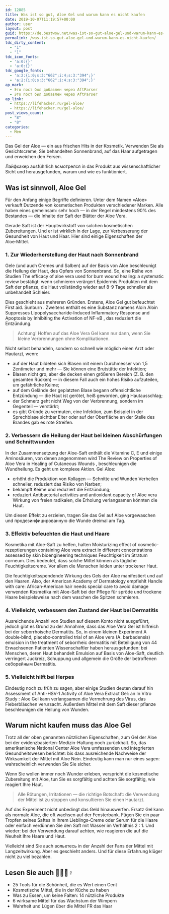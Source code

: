 ```yaml
---
id: 12885
title: Was ist so gut, Aloe Gel und warum kann es nicht kaufen
date: 2019-10-07T11:19:57+00:00
author: user
layout: post
guid: https://de.bestwow.net/was-ist-so-gut-aloe-gel-und-warum-kann-es-nicht-kaufen/
permalink: /was-ist-so-gut-aloe-gel-und-warum-kann-es-nicht-kaufen/
tdc_dirty_content:
  - "1"
  - "1"
tdc_icon_fonts:
  - 'a:0:{}'
  - 'a:0:{}'
tdc_google_fonts:
  - 'a:2:{i:0;s:3:"662";i:4;s:3:"394";}'
  - 'a:2:{i:0;s:3:"662";i:4;s:3:"394";}'
ap_mark:
  - Это пост был добавлен через AftParser
  - Это пост был добавлен через AftParser
ap_link:
  - https://lifehacker.ru/gel-aloe/
  - https://lifehacker.ru/gel-aloe/
post_views_count:
  - "8"
  - "8"
categories:
  - Men
---
```

Das Gel der Aloe — ein aus frischen Hits in der Kosmetik. Verwenden Sie als Gesichtscreme, Sie behandelten Sonnenbrand, auf das Haar aufgetragen und erweichen den Fersen.

Лайфхакер ausführlich всмотрелся in das Produkt aus wissenschaftlicher Sicht und herausgefunden, warum und wie es funktioniert.

## Was ist sinnvoll, Aloe Gel

Für den Anfang einige Begriffe definieren. Unter dem Namen «Aloe» verkauft Dutzende von kosmetischen Produkten verschiedener Marken. Alle haben eines gemeinsam: sehr hoch — in der Regel mindestens 90% des Bestandes — die Inhalte der Saft der Blätter der Aloe Vera.

Gerade Saft ist der Hauptwirkstoff von solchen kosmetischen Zubereitungen. Und er ist wirklich in der Lage, zur Verbesserung der Gesundheit von Haut und Haar. Hier sind einige Eigenschaften der Aloe‑Mittel.

### 1. Zur Wiederherstellung der Haut nach Sonnenbrand

Gele (und auch Cremes und Salben) auf der Basis von Aloe beschleunigt die Heilung der Haut, des Opfers von Sonnenbrand. So, eine Reihe von Studien <span><span> The efficacy of aloe vera used for burn wound healing: a systematic review </span> </span> bestätigt: wenn schmieren verärgert Epidermis Produkten mit dem Saft der pflanze, die Haut vollständig wieder auf 8-9 Tage schneller als unbehandelt Schleier.

Dies geschieht aus mehreren Gründen. Erstens, Aloe Gel gut befeuchtet <span><span> First aid. Sunburn </span> </span>. Zweitens enthält es eine Substanz namens Aloin <span><span> Aloin Suppresses Lipopolysaccharide‑Induced Inflammatory Response and Apoptosis by Inhibiting the Activation of NF-κB </span> </span>, das reduziert die Entzündung.

> Achtung! Hoffen auf das Aloe Vera Gel kann nur dann, wenn Sie kleine Verbrennungen ohne Komplikationen.

Nicht selbst behandeln, sondern so schnell wie möglich einen Arzt oder Hautarzt, wenn:

  * auf der Haut bildeten sich Blasen mit einem Durchmesser von 1,5 Zentimeter und mehr — Sie können eine Brutstätte der Infektion;
  * Blasen nicht gro, aber die decken einen größeren Bereich (Z. B. den gesamten Rücken) — in diesem Fall auch ein hohes Risiko aufzuteilen, um gefährliche Keime;
  * auf dem Gelände der geplatzten Blase begann offensichtliche Entzündung — die Haut ist gerötet, heiß geworden, ging Hautausschlag;
  * der Schmerz geht nicht Weg von der Verbrennung, sondern im Gegenteil — verstärkt;
  * es gibt Gründe zu vermuten, eine Infektion, zum Beispiel in der Sprechblase sichtbar Eiter oder auf der Oberfläche an der Stelle des Brandes gab es rote Streifen.

### 2. Verbessern die Heilung der Haut bei kleinen Abschürfungen und Schnittwunden

In der Zusammensetzung der Aloe-Saft enthält die Vitamine C, E und einige Aminosäuren, von denen angenommen wird <span><span> The Review on Properties of Aloe Vera in Healing of Cutaneous Wounds </span> </span>, beschleunigen die Wundheilung. Es geht um komplexe Aktion. Gel Aloe:

  * erhöht die Produktion von Kollagen — Schnitte und Wunden Verheilen schneller, reduziert das Risiko von Narben;
  * bekämpft Keime und reduziert die Entzündung;
  * reduziert <span><span> Antibacterial activities and antioxidant capacity of Aloe vera </span> </span> Wirkung von freien radikalen, die Erholung verlangsamen könnten die Haut.

Um diesen Effekt zu erzielen, tragen Sie das Gel auf Aloe vorgewaschen und продезинфицированную die Wunde dreimal am Tag.

### 3. Effektiv befeuchten die Haut und Haare

Kosmetika mit Aloe-Saft zu helfen, halten <span><span> Moisturizing effect of cosmetic-rezeptierungen containing Aloe vera extract in different concentrations assessed by skin bioengineering techniques </span> </span> Feuchtigkeit im Stratum corneum. Dies bedeutet, dass solche Mittel können als tägliche Feuchtigkeitscreme. Vor allem die Menschen leiden unter trockener Haut.

Die feuchtigkeitsspendende Wirkung des Gels der Aloe manifestiert und auf den Haaren. Also, der American Academy of Dermatology empfiehlt <span><span> Handle with care: African‑American hair needs special care to avoid damage </span> </span> verwenden Kosmetika mit Aloe-Saft bei der Pflege für spröde und trockene Haare beispielsweise nach dem waschen die Spitzen schmieren.

### 4. Vielleicht, verbessern den Zustand der Haut bei Dermatitis

Ausreichende Anzahl von Studien auf diesem Konto nicht ausgeführt, jedoch gibt es Grund zu der Annahme, dass das Aloe Vera Gel ist hilfreich bei der seborrhoische Dermatitis. So, in einem kleinen Experiment <span><span> A double‑blind, placebo‑controlled trial of an Aloe vera (A. barbadensis) emulsion in the treatment of seborrheic dermatitis </span> </span> mit Beteiligung von 44 Erwachsenen Patienten Wissenschaftler haben herausgefunden: bei Menschen, deren Haut behandelt Emulsion auf Basis von Aloe-Saft, deutlich verringert Juckreiz, Schuppung und allgemein die Größe der betroffenen себорейным Dermatitis.

### 5. Vielleicht hilft bei Herpes

Eindeutig noch zu früh zu sagen, aber einige Studien deuten darauf hin <span><span> Assessment of Anti-HSV‑1 Activity of Aloe Vera Extract Gel: an In Vitro Study </span> </span>: Aloe Gel kann verlangsamen die Vermehrung des Virus, das Fieberbläschen verursacht. Außerdem Mittel mit dem Saft dieser pflanze beschleunigen die Heilung von Wunden.

## Warum nicht kaufen muss das Aloe Gel

Trotz all der oben genannten nützlichen Eigenschaften, zum Gel der Aloe bei der evidenzbasierten-Medizin-Haltung noch zurückhalt. So, das amerikanische National Center <span><span> Aloe Vera </span> </span> umfassenden und integrierten Gesundheitswesen berichtet: bis dass ausreichende Nachweise der Wirksamkeit der Mittel mit Aloe Nein. Eindeutig kann man nur eines sagen: wahrscheinlich verwenden Sie Sie sicher.

Wenn Sie wollen immer noch Wunder erleben, verspricht die kosmetische Zubereitung mit Aloe, tun Sie es sorgfältig und achten Sie sorgfältig, wie reagiert Ihre Haut.

> Alle Rötungen, Irritationen — die richtige Botschaft: die Verwendung der Mittel ist zu stoppen und konsultieren Sie einen Hautarzt.

Auf das Experiment nicht unbedingt das Geld hinauswerfen. Ersatz Gel kann als normale Aloe, die oft wachsen auf der Fensterbank. Fügen Sie ein paar Tropfen seines Saftes in Ihrem Lieblings-Creme oder Serum für die Haare oder einfach verdünnen Sie den Saft mit Wasser im Verhältnis 2 : 1. Und wieder: bei der Verwendung darauf achten, wie reagieren die auf die Neuheit Ihre Haare und Haut.

Vielleicht sind Sie auch вольетесь in der Anzahl der Fans der Mittel mit Langzeitwirkung. Aber es geschieht anders. Und für diese Erfahrung klüger nicht zu viel bezahlen.

<div>
  <h2 class="read-also__title">
    <span>Lesen Sie auch</span> <span>🍃💦💁♀️ </span>
  </h2>
  
  <ul class="read-also__list">
    <li>
      25 Tools für die Schönheit, die es Wert einen Cent
    </li>
    <li>
      Kosmetische Mittel, die in der Küche zu haben
    </li>
    <li>
      Was zu Essen, um keine Falten: 14 nützliche Produkte
    </li>
    <li>
      6 wirksame Mittel für das Wachstum der Wimpern
    </li>
    <li>
      Wahrheit und Lügen über die Mittel FR das Haar
    </li>
  </ul>
</div>